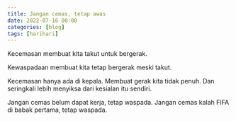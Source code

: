 ```yaml
---
title: Jangan cemas, tetap awas
date: 2022-07-16 00:00
categories: [blog]
tags: [harihari]
---
```


Kecemasan membuat kita takut untuk bergerak.

Kewaspadaan membuat kita tetap bergerak meski takut.

Kecemasan hanya ada di kepala. Membuat gerak kita tidak penuh. Dan seringkali lebih menyiksa dari kesialan itu sendiri.

Jangan cemas belum dapat kerja, tetap waspada.
Jangan cemas kalah FIFA di babak pertama, tetap waspada.